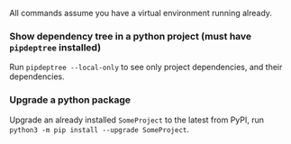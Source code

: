 All commands assume you have a virtual environment running already.

### Show dependency tree in a python project (must have `pipdeptree` installed)
Run `pipdeptree --local-only` to see only project dependencies, and their dependencies.

### Upgrade a python package
Upgrade an already installed `SomeProject` to the latest from PyPI, run `python3 -m pip install --upgrade SomeProject`.
